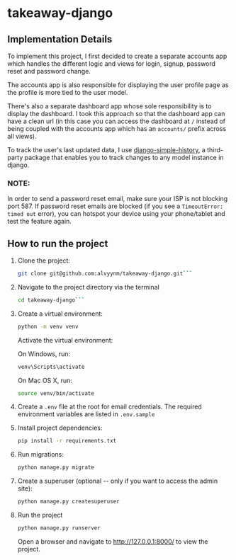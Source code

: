# takeaway-django

## Implementation Details
To implement this project, I first decided to create a separate accounts app which handles the different logic and views for login, signup, password reset and password change.

The accounts app is also responsible for displaying the user profile page as the profile is more tied to the user model.

There's also a separate dashboard app whose sole responsibility is to display the dashboard. I took this approach so that the dashboard app can have a clean url (in this case you can access the dashboard at `/` instead of being coupled with the accounts app which has an `accounts/` prefix across all views).

To track the user's last updated data, I use [django-simple-history](https://django-simple-history.readthedocs.io/en/latest/quick_start.html#configure), a third-party package that enables you to track changes to any model instance in django.

### NOTE:
In order to send a password reset email, make sure your ISP is not blocking port 587. If password reset emails are blocked (if you see a `TimeoutError: timed out` error), you can hotspot your device using your phone/tablet and test the feature again.

## How to run the project
1. Clone the project:
   ```bash
   git clone git@github.com:alvyynm/takeaway-django.git```
2. Navigate to the project directory via the terminal
   ```bash
   cd takeaway-django```
3. Create a virtual environment:
   ```bash
   python -m venv venv
   ```
   Activate the virtual environment:

   On Windows, run:
   ```bash
   venv\Scripts\activate
   ```
   On Mac OS X, run:

   ```bash
   source venv/bin/activate
   ```
4. Create a `.env` file at the root for email credentials. The required environment variables are listed in `.env.sample`
5. Install project dependencies:
   ```bash
   pip install -r requirements.txt
6. Run migrations:
   ```bash
   python manage.py migrate
   ```
7. Create a superuser (optional -- only if you want to access the admin site):
   ```bash
   python manage.py createsuperuser
   ```
8. Run the project
    ```bash
    python manage.py runserver
    ```
    Open a browser and navigate to http://127.0.0.1:8000/ to view the project.
